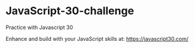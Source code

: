 # JavaScript-30-challenge
Practice with Javascript 30

Enhance and build with your JavaScript skills at:
https://javascript30.com/
